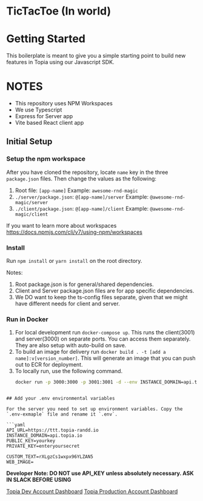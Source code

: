# TicTacToe (In world)

# Getting Started

This boilerplate is meant to give you a simple starting point to build new features in Topia using our Javascript SDK.

# NOTES

- This repository uses NPM Workspaces
- We use Typescript
- Express for Server app
- Vite based React client app

## Initial Setup

### Setup the npm workspace 

After you have cloned the repository, locate `name` key in the three `package.json` files. Then change the values as the following: 

1. Root file: `[app-name]` Example: `awesome-rnd-magic`
2. `./server/package.json`: `@[app-name]/server` Example: `@awesome-rnd-magic/server`
3. `./client/package.json`: `@[app-name]/client` Example: `@awesome-rnd-magic/client`

If you want to learn more about workspaces https://docs.npmjs.com/cli/v7/using-npm/workspaces

### Install

Run `npm install` or `yarn install` on the root directory.

Notes: 

1. Root package.json is for general/shared dependencies.
2. Client and Server package.json files are for app specific dependencies. 
3. We DO want to keep the ts-config files separate, given that we might have different needs for client and server.


### Run in Docker

1. For local development run `docker-compose up`. This runs the client(3001) and server(3000) on separate ports. You can access them separately. They are also setup with auto-build on save.
2. To build an image for delivery run `docker build . -t [add a name]:v[version_number]`. This will generate an image that you can push out to ECR for deployment.
3. To locally run, use the following command.
   ```bash
   docker run -p 3000:3000 -p 3001:3001 -d --env INSTANCE_DOMAIN=api.topia.io --env INTERACTIVE_KEY=eDtTM1wKgP0B39pYidZc --env INTERACTIVE_SECRET=1314f7b5-4ec8-46ba-ac8d-8b0c06e11b3b --env CUSTOM_TEXT=rXLgzCs1wxpx96YLZAN5 --env WEB_IMAGE= --env API_URL=https://ttt.topia-randd.io <image_id>
```

## Add your .env environmental variables

For the server you need to set up environment variables. Copy the `.env-exmaple` file and rename it `.env`.

```yaml
API_URL=https://ttt.topia-randd.io
INSTANCE_DOMAIN=api.topia.io
PUBLIC_KEY=yourkey
PRIVATE_KEY=enteryoursecret

CUSTOM_TEXT=rXLgzCs1wxpx96YLZAN5
WEB_IMAGE=
```

**Developer Note: DO NOT use API_KEY unless absolutely necessary. ASK IN SLACK BEFORE USING**

[Topia Dev Account Dashboard](https://dev.topia.io/t/dashboard/integrations)
[Topia Production Account Dashboard](https://topia.io/t/dashboard/integrations)
